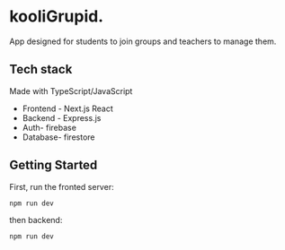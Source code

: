 # kooliGrupid.

App designed for students to join groups and teachers to manage them.

## Tech stack
Made with TypeScript/JavaScript

* Frontend - Next.js React 
* Backend - Express.js
* Auth- firebase
* Database- firestore


## Getting Started

First, run the fronted server:

```bash
npm run dev
```

then backend:

```bash
npm run dev
```




